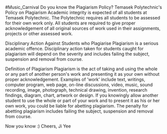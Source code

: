 #Music_Carnival
Do you know the Plagiarism Policy?
Temasek Polytechnic's Policy on Plagiarism
Academic integrity is expected of all students at Temasek Polytechnic. The Polytechnic
requires all students to be assessed for their own work only. All students are required to give
proper acknowledgement of all original sources of work used in their assignments, projects or
other assessed work.

Disciplinary Action Against Students who Plagiarise
Plagiarism is a serious academic offence. Disciplinary action taken for students caught for
plagiarism will depend on the severity and includes failing the subject, suspension and removal
from course.

Definition of Plagiarism
Plagiarism is the act of taking and using the whole or any part of another person's work and
presenting it as your own without proper acknowledgement.
Examples of 'work' include text, writings, computer program, web page, on-line discussions,
video, music, sound recording, image, photograph, technical drawing, invention, research
findings, diagram, chart, artwork or design.
If you knowingly allow another student to use the whole or part of your work and to present it
as his or her own work, you could be liable for abetting plagiarism. The penalty for abetting
plagiarism includes failing the subject, suspension and removal from course.

Now you know :)
Cheers, Ji Yee
